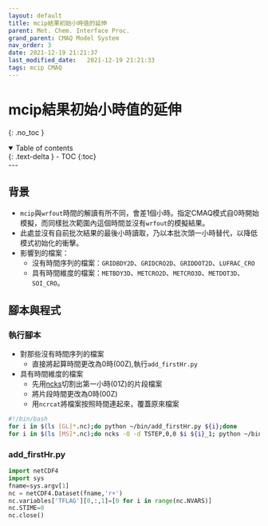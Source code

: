 ```yaml
---
layout: default
title: mcip結果初始小時值的延伸
parent: Met. Chem. Interface Proc.
grand_parent: CMAQ Model System
nav_order: 3
date: 2021-12-19 21:21:37
last_modified_date:   2021-12-19 21:21:33
tags: mcip CMAQ
---
```


# mcip結果初始小時值的延伸
{: .no_toc }

<details open markdown="block">
  <summary>
    Table of contents
  </summary>
  {: .text-delta }
- TOC
{:toc}
</details>
---

## 背景
- `mcip`與`wrfout`時間的解讀有所不同，會差1個小時。指定CMAQ模式自0時開始模擬，而同樣批次範圍內這個時間並沒有`wrfout`的模擬結果。
- 此處並沒有自前批次結果的最後小時讀取，乃以本批次頭一小時替代，以降低模式初始化的衝擊。
- 影響到的檔案：
  - 沒有時間序列的檔案：`GRIDBDY2D`、`GRIDCRO2D`、`GRIDDOT2D`、`LUFRAC_CRO`
  - 具有時間維度的檔案：`METBDY3D`、`METCRO2D`、`METCRO3D`、`METDOT3D`、`SOI_CRO`。

## 腳本與程式

### 執行腳本
- 對那些沒有時間序列的檔案
  - 直接將起算時間更改為0時(00Z),執行`add_firstHr.py`
- 具有時間維度的檔案
  - 先用[ncks](https://sinotec2.github.io/Focus-on-Air-Quality/utilities/netCDF/ncks/)切割出第一小時(01Z)的片段檔案
  - 將片段時間更改為0時(00Z)
  - 用`ncrcat`將檔案按照時間連起來，覆蓋原來檔案

```bash
#!/bin/bash
for i in $(ls [GL]*.nc);do python ~/bin/add_firstHr.py ${i};done
for i in $(ls [MS]*.nc);do ncks -O -d TSTEP,0,0 $i ${i}_1; python ~/bin/add_firstHr.py ${i}_1;ncrcat -O ${i}_1 ${i} a;mv a ${i};rm ${i}_1;done
```

### add_firstHr.py

```python
import netCDF4
import sys
fname=sys.argv[1]
nc = netCDF4.Dataset(fname,'r+')
nc.variables['TFLAG'][0,:,1]=[0 for i in range(nc.NVARS)]
nc.STIME=0
nc.close()
```
